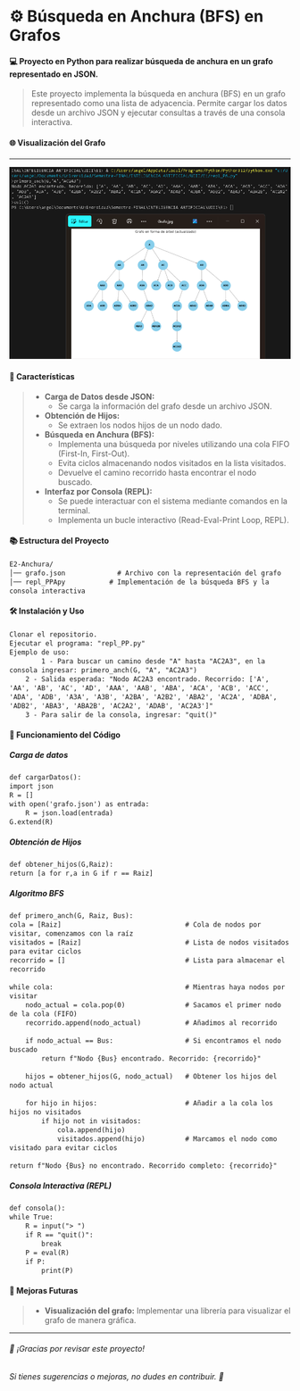 # ⚙️ Búsqueda en Anchura (BFS) en Grafos
#### 💻 Proyecto en Python para realizar búsqueda de anchura en un grafo representado en JSON.
> Este proyecto implementa la búsqueda en anchura (BFS) en un grafo representado como una lista de adyacencia. Permite cargar los datos desde un archivo JSON y ejecutar consultas a través de una consola interactiva.

#### 🌐 Visualización del Grafo
---
![](/pa.png)

#### 🚀 Características
>+ **Carga de Datos desde JSON:** 
>   + Se carga la información del grafo desde un archivo JSON.
>+ **Obtención de Hijos:** 
>   + Se extraen los nodos hijos de un nodo dado.
>+ **Búsqueda en Anchura (BFS):** 
>   + Implementa una búsqueda por niveles utilizando una cola FIFO (First-In, First-Out).
>   + Evita ciclos almacenando nodos visitados en la lista visitados.
>   + Devuelve el camino recorrido hasta encontrar el nodo buscado.
>+ **Interfaz por Consola (REPL):** 
>   + Se puede interactuar con el sistema mediante comandos en la terminal.
>   + Implementa un bucle interactivo (Read-Eval-Print Loop, REPL).

#### 📚 Estructura del Proyecto
    E2-Anchura/
    │── grafo.json             # Archivo con la representación del grafo
    │── repl_PPApy           # Implementación de la búsqueda BFS y la consola interactiva


#### 🛠️ Instalación y Uso
    Clonar el repositorio.
	Ejecutar el programa: "repl_PP.py"
	Ejemplo de uso:
	        1 - Para buscar un camino desde "A" hasta "AC2A3", en la consola ingresar: primero_anch(G, "A", "AC2A3")
		2 - Salida esperada: "Nodo AC2A3 encontrado. Recorrido: ['A', 'AA', 'AB', 'AC', 'AD', 'AAA', 'AAB', 'ABA', 'ACA', 'ACB', 'ACC', 'ADA', 'ADB', 'A3A', 'A3B', 'A2BA', 'A2B2', 'ABA2', 'AC2A', 'ADBA', 'ADB2', 'ABA3', 'ABA2B', 'AC2A2', 'ADAB', 'AC2A3']"
		3 - Para salir de la consola, ingresar: "quit()"

#### 🔄 Funcionamiento del Código
##### Carga de datos
    def cargarDatos():
    import json
    R = []
    with open('grafo.json') as entrada:
        R = json.load(entrada)
    G.extend(R)
##### Obtención de Hijos
    def obtener_hijos(G,Raiz):
    return [a for r,a in G if r == Raiz]
##### Algoritmo BFS
    def primero_anch(G, Raiz, Bus):
    cola = [Raiz]                               # Cola de nodos por visitar, comenzamos con la raíz
    visitados = [Raiz]                          # Lista de nodos visitados para evitar ciclos
    recorrido = []                              # Lista para almacenar el recorrido
    
    while cola:                                 # Mientras haya nodos por visitar
        nodo_actual = cola.pop(0)               # Sacamos el primer nodo de la cola (FIFO)
        recorrido.append(nodo_actual)           # Añadimos al recorrido
        
        if nodo_actual == Bus:                  # Si encontramos el nodo buscado
            return f"Nodo {Bus} encontrado. Recorrido: {recorrido}"
        
        hijos = obtener_hijos(G, nodo_actual)   # Obtener los hijos del nodo actual
        
        for hijo in hijos:                      # Añadir a la cola los hijos no visitados
            if hijo not in visitados:
                cola.append(hijo)
                visitados.append(hijo)          # Marcamos el nodo como visitado para evitar ciclos

    return f"Nodo {Bus} no encontrado. Recorrido completo: {recorrido}"
##### Consola Interactiva (REPL)
    def consola():
    while True:
        R = input("> ")
        if R == "quit()":
            break
        P = eval(R)
        if P:
            print(P)

#### 🎨 Mejoras Futuras
>- **Visualización del grafo:** 
>Implementar una librería para visualizar el grafo de manera gráfica.
---
###### 🌟 ¡Gracias por revisar este proyecto! 
###### Si tienes sugerencias o mejoras, no dudes en contribuir. 🦊

